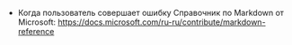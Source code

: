
* Когда пользователь совершает ошибку
Справочник по Markdown от Microsoft:
https://docs.microsoft.com/ru-ru/contribute/markdown-reference
